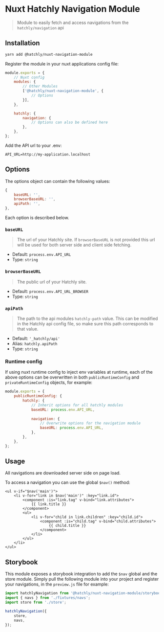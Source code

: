 # Nuxt Hatchly Navigation Module

> Module to easily fetch and access navigations from the `hatchly/navigation` api

## Installation

```bash
yarn add @hatchly/nuxt-navigation-module
```

Register the module in your nuxt applications config file:

```js
module.exports = {
    // Nuxt config
    modules: {
        // Other Modules
        ['@hatchly/nuxt-navigation-module', {
            // Options
        }],
    },

    hatchly: {
        navigation: {
            // Options can also be defined here
        },
    },
};
```

Add the API url to your .env:

```
API_URL=http://my-application.localhost
```

## Options

The options object can contain the following values: 

```js
{
    baseURL: '',
    browserBaseURL: '',
    apiPath: '',
},
```

Each option is described below.

### `baseURL`

> The url of your Hatchly site. If `browserBaseURL` is not provided this url will be used for both server side and client side fetching.

- Default: `process.env.API_URL`
- Type: `string`

### `browserBaseURL`

> The public url of your Hatchly site. 

- Default: `process.env.API_URL_BROWSER`
- Type: `string`

### `apiPath`

> The path to the api modules `hatchly-path` value. This can be modified in the Hatchly api config file, so make sure this path corresponds to that value.

- Default: `'_hatchly/api'`
- Alias: `hatchly.apiPath`
- Type: `string`

### Runtime config

If using nuxt runtime config to inject env variables at runtime, each of the above options can be overwritten in both `publicRuntimeConfig` and `privateRuntimeConfig` objects, for example:

```js
module.exports = {
    publicRuntimeConfig: {
        hatchly: {
            // Inherit options for all hatchly modules
            baseURL: process.env.API_URL,
            
            navigation: {
                // Overwrite options for the navigation module
                baseURL: process.env.API_URL,
            },
        },    
    },
};
```

## Usage

All navigations are downloaded server side on page load.

To access a navigation you can use the global `$nav()` method:

```vue
<ul v-if="$nav('main')">
    <li v-for="link in $nav('main')" :key="link.id">
        <component :is="link.tag" v-bind="link.attributes">
            {{ link.title }}
        </component>
        <ul>
            <li v-for="child in link.children" :key="child.id">
                <component :is="child.tag" v-bind="child.attributes">
                    {{ child.title }}
                </component>
            </li>
        </ul>
    </li>
</ul>
```

## Storybook

This module exposes a storybook integration to add the `$nav` global and the store module. Simply pull the following module into your project and register your navigations, in the `preview.js` file for example:

```js
import hatchlyNavigation from '@hatchly/nuxt-navigation-module/storybook';
import { navs } from './fixtures/navs';
import store from './store';

hatchlyNavigation({
    store,
    navs,
});
```
